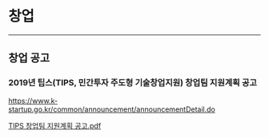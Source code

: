 # 창업

---

## 창업 공고

### 2019년 팁스(TIPS, 민간투자 주도형 기술창업지원) 창업팀 지원계획 공고

<https://www.k-startup.go.kr/common/announcement/announcementDetail.do>

[TIPS 창업팀 지원계획 공고.pdf](./file/tips.pdf)
